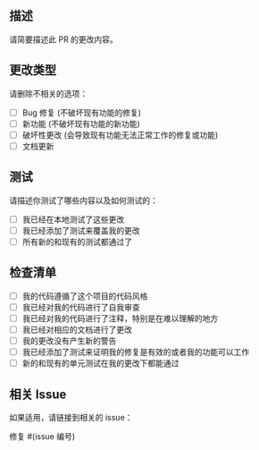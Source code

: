 ## 描述

请简要描述此 PR 的更改内容。

## 更改类型

请删除不相关的选项：

- [ ] Bug 修复 (不破坏现有功能的修复)
- [ ] 新功能 (不破坏现有功能的新功能)
- [ ] 破坏性更改 (会导致现有功能无法正常工作的修复或功能)
- [ ] 文档更新

## 测试

请描述你测试了哪些内容以及如何测试的：

- [ ] 我已经在本地测试了这些更改
- [ ] 我已经添加了测试来覆盖我的更改
- [ ] 所有新的和现有的测试都通过了

## 检查清单

- [ ] 我的代码遵循了这个项目的代码风格
- [ ] 我已经对我的代码进行了自我审查
- [ ] 我已经对我的代码进行了注释，特别是在难以理解的地方
- [ ] 我已经对相应的文档进行了更改
- [ ] 我的更改没有产生新的警告
- [ ] 我已经添加了测试来证明我的修复是有效的或者我的功能可以工作
- [ ] 新的和现有的单元测试在我的更改下都能通过

## 相关 Issue

如果适用，请链接到相关的 issue：

修复 #(issue 编号)
